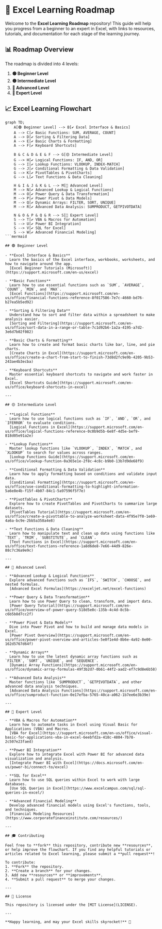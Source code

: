 # 🚀 Excel Learning Roadmap

Welcome to the **Excel Learning Roadmap** repository! This guide will help you progress from a beginner to an expert in Excel, with links to resources, tutorials, and documentation for each stage of the learning journey.

## 📊 Roadmap Overview

The roadmap is divided into 4 levels:

1. **🟢 Beginner Level**  
2. **🟡 Intermediate Level**  
3. **🔵 Advanced Level**  
4. **🔴 Expert Level**

## 📈 Excel Learning Flowchart

```mermaid
graph TD;
    A[🟢 Beginner Level] --> B[✔️ Excel Interface & Basics]
    A --> C[✔️ Basic Functions: SUM, AVERAGE, COUNT]
    A --> D[✔️ Sorting & Filtering Data]
    A --> E[✔️ Basic Charts & Formatting]
    A --> F[✔️ Keyboard Shortcuts]
    
    B & C & D & E & F --> G[🟡 Intermediate Level]
    G --> H[✔️ Logical Functions: IF, AND, OR]
    G --> I[✔️ Lookup Functions: VLOOKUP, INDEX-MATCH]
    G --> J[✔️ Conditional Formatting & Data Validation]
    G --> K[✔️ PivotTables & PivotCharts]
    G --> L[✔️ Text Functions & Data Cleaning]

    H & I & J & K & L --> M[🔵 Advanced Level]
    M --> N[✔️ Advanced Lookup & Logical Functions]
    M --> O[✔️ Power Query & Data Transformation]
    M --> P[✔️ Power Pivot & Data Models]
    M --> Q[✔️ Dynamic Arrays: FILTER, SORT, UNIQUE]
    M --> R[✔️ Advanced Data Analysis: SUMPRODUCT, GETPIVOTDATA]
    
    N & O & P & Q & R --> S[🔴 Expert Level]
    S --> T[✔️ VBA & Macros for Automation]
    S --> U[✔️ Power BI Integration]
    S --> V[✔️ SQL for Excel]
    S --> W[✔️ Advanced Financial Modeling]
```mermaid

## 🟢 Beginner Level

- **Excel Interface & Basics**  
  Learn the basics of the Excel interface, workbooks, worksheets, and how to navigate around the app.  
  [Excel Beginner Tutorials (Microsoft)](https://support.microsoft.com/en-us/excel)

- **Basic Functions**  
  Learn how to use essential functions such as `SUM`, `AVERAGE`, `COUNT`, `MIN`, and `MAX`.  
  [Excel Functions](https://support.microsoft.com/en-us/office/financial-functions-reference-8f017586-7e7c-4660-bd76-b27ea5b5ed92)

- **Sorting & Filtering Data**  
  Understand how to sort and filter data within a spreadsheet to make analysis easier.  
  [Sorting and Filtering](https://support.microsoft.com/en-us/office/sort-data-in-a-range-or-table-7c1d92b6-1a2a-4195-a7d2-3e6d7b02f082)

- **Basic Charts & Formatting**  
  Learn how to create and format basic charts like bar, line, and pie charts.  
  [Create Charts in Excel](https://support.microsoft.com/en-us/office/create-a-chart-from-start-to-finish-73d8d2fc9e9b-4205-9b53-243ae4b3ecba)

- **Keyboard Shortcuts**  
  Master essential keyboard shortcuts to navigate and work faster in Excel.  
  [Excel Shortcuts Guide](https://support.microsoft.com/en-us/office/keyboard-shortcuts-in-excel)

---

## 🟡 Intermediate Level

- **Logical Functions**  
  Learn how to use logical functions such as `IF`, `AND`, `OR`, and `IFERROR` to evaluate conditions.  
  [Logical Functions in Excel](https://support.microsoft.com/en-us/office/logical-functions-reference-0c0b9d5b-6e8f-4d5e-bef9-818d05e91a2e)

- **Lookup Functions**  
  Master lookup functions like `VLOOKUP`, `INDEX`, `MATCH`, and `XLOOKUP` to search for values across ranges.  
  [Lookup Functions Guide](https://support.microsoft.com/en-us/office/vlookup-function-0a365e1e-2f8c-4c8c-b9b0-13b7d9de68f9)

- **Conditional Formatting & Data Validation**  
  Learn how to apply formatting based on conditions and validate input data.  
  [Conditional Formatting](https://support.microsoft.com/en-us/office/use-conditional-formatting-to-highlight-information-5a6e8e4b-f15f-4b07-84c1-5a97596f5f7e)

- **PivotTables & PivotCharts**  
  Explore how to create PivotTables and PivotCharts to summarize large datasets.  
  [PivotTables Tutorial](https://support.microsoft.com/en-us/office/create-a-pivottable-to-analyze-worksheet-data-4f95e7f0-1e69-4a6a-bc9e-2bb5a358a4e8)

- **Text Functions & Data Cleaning**  
  Learn how to manipulate text and clean up data using functions like `TEXT`, `TRIM`, `SUBSTITUTE`, and `CLEAN`.  
  [Text Functions in Excel](https://support.microsoft.com/en-us/office/text-functions-reference-1a8d6de8-7e66-44d9-826e-88c7c36a9e9c)

---

## 🔵 Advanced Level

- **Advanced Lookup & Logical Functions**  
  Explore advanced functions such as `IFS`, `SWITCH`, `CHOOSE`, and nested formulas.  
  [Advanced Excel Formulas](https://exceljet.net/excel-functions)

- **Power Query & Data Transformation**  
  Learn how to use Power Query to clean, transform, and import data.  
  [Power Query Tutorial](https://support.microsoft.com/en-us/office/overview-of-power-query-518d5e0c-135b-4c4d-8c5b-c6b5b8d7cc2f)

- **Power Pivot & Data Models**  
  Dive into Power Pivot and how to build and manage data models in Excel.  
  [Power Pivot Overview](https://support.microsoft.com/en-us/office/power-pivot-overview-and-articles-5e0f1e4d-8b6e-4a92-8e00-162d5767d64f)

- **Dynamic Arrays**  
  Learn how to use the latest dynamic array functions such as `FILTER`, `SORT`, `UNIQUE`, and `SEQUENCE`.  
  [Dynamic Array Functions](https://support.microsoft.com/en-us/office/dynamic-array-formulas-49f3b2d7-0b61-44f2-aad2-ef7c9d8e6b58)

- **Advanced Data Analysis**  
  Master functions like `SUMPRODUCT`, `GETPIVOTDATA`, and other advanced data analysis techniques.  
  [Advanced Data Analysis Functions](https://support.microsoft.com/en-us/office/sumproduct-function-0e17efba-5765-40ca-a062-1b7ee6e3b39e)

---

## 🔴 Expert Level

- **VBA & Macros for Automation**  
  Learn how to automate tasks in Excel using Visual Basic for Applications (VBA) and Macros.  
  [VBA for Excel](https://support.microsoft.com/en-us/office/visual-basic-for-applications-vba-in-excel-6eebfd2a-418c-4804-7b78-2c507e23faed)

- **Power BI Integration**  
  Explore how to integrate Excel with Power BI for advanced data visualization and analysis.  
  [Integrate Power BI with Excel](https://docs.microsoft.com/en-us/power-bi/connect-to/excel)

- **SQL for Excel**  
  Learn how to use SQL queries within Excel to work with large databases.  
  [Use SQL Queries in Excel](https://www.excelcampus.com/sql/sql-queries-in-excel/)

- **Advanced Financial Modeling**  
  Develop advanced financial models using Excel's functions, tools, and techniques.  
  [Financial Modeling Resources](https://www.corporatefinanceinstitute.com/resources/)

---

## 🎓 Contributing

Feel free to **fork** this repository, contribute new **resources**, or help improve the flowchart. If you find any helpful tutorials or articles related to Excel learning, please submit a **pull request**!

To contribute:
1. **Fork** the repository.
2. **Create a branch** for your changes.
3. Add new **resources** or **improvements**.
4. **Submit a pull request** to merge your changes.

---

## 📄 License

This repository is licensed under the [MIT License](LICENSE).

---

**Happy learning, and may your Excel skills skyrocket!** 🚀
